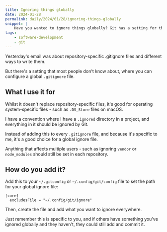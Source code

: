 ```yaml
---
title: Ignoring things globally
date: 2024-01-28
permalink: daily/2024/01/28/ignoring-things-globally
snippet: |
    Have you wanted to ignore things globally? Git has a setting for that.
tags:
    - software-development
    - git
---
```


Yesterday's email was about repository-specific .gitignore files and different ways to write them.

But there's a setting that most people don't know about, where you can configure a global `.gitignore` file.

## What I use it for

Whilst it doesn't replace repository-specific files, it's good for operating system-specific files - such as `.DS_Store` files on macOS.

I have a convention where I have a `.ignored` directory in a project, and everything in it should be ignored by Git.

Instead of adding this to every `.gitignore` file, and because it's specific to me, it's a good choice for a global ignore file.

Anything that affects multiple users - such as ignoring `vendor` or `node_modules` should still be set in each repository.

## How do you add it?

Add this to your `~/.gitconfig` or `~/.config/git/config` file to set the path for your global ignore file:

```language-plain
[core]
  excludesFile = "~/.config/git/ignore"
```

Then, create the file and add what you want to ignore everywhere.

Just remember this is specific to you, and if others have something you've ignored globally and they haven't, they could still add and commit it.
